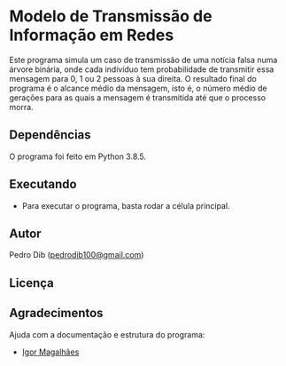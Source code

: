 # Modelo de Transmissão de Informação em Redes


Este programa simula um caso de transmissão de uma notícia falsa numa árvore binária, onde cada indivíduo tem probabilidade de transmitir essa mensagem para 0, 1 ou 2 pessoas à sua direita. O resultado final do programa é o alcance médio da mensagem, isto é, o número médio de gerações para as quais a mensagem é transmitida até que o processo morra.


## Dependências

O programa foi feito em Python 3.8.5.


## Executando

* Para executar o programa, basta rodar a célula principal.


## Autor

Pedro Dib (pedrodib100@gmail.com)

## Licença




## Agradecimentos

Ajuda com a documentação e estrutura do programa:
* [Igor Magalhães](https://github.com/igormagalhaesr)
